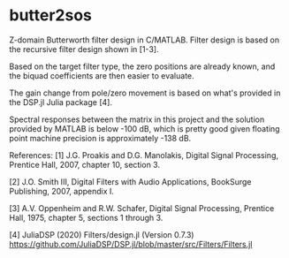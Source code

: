 # butter2sos
Z-domain Butterworth filter design in C/MATLAB. Filter design is based
on the recursive filter design shown in \[1-3\].

Based on the target filter type, the zero positions are already known,
and the biquad coefficients are then easier to evaluate.

The gain change from pole/zero movement is based on what's provided in
the DSP.jl Julia package \[4\].

Spectral responses between the matrix in this project and the solution
provided by MATLAB is below -100 dB, which is pretty good given 
floating point machine precision is approximately -138 dB.

References:
\[1\] J.G. Proakis and D.G. Manolakis, Digital Signal Processing, Prentice
Hall, 2007, chapter 10, section 3.

\[2\] J.O. Smith III, Digital Filters with Audio Applications, BookSurge
Publishing, 2007, appendix I.

\[3\] A.V. Oppenheim and R.W. Schafer, Digital Signal Processing, Prentice
Hall, 1975, chapter 5, sections 1 through 3.

\[4\] JuliaDSP (2020) Filters/design.jl (Version 0.7.3)
https://github.com/JuliaDSP/DSP.jl/blob/master/src/Filters/Filters.jl
